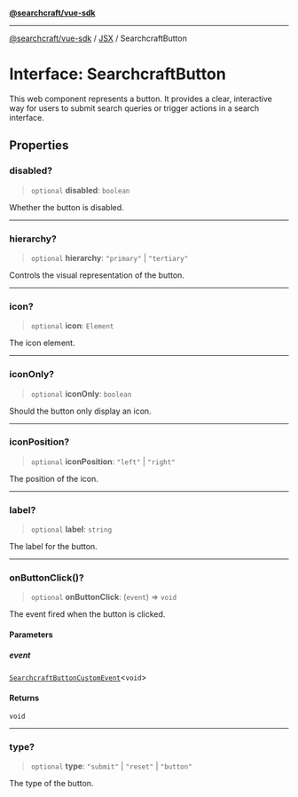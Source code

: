 [**@searchcraft/vue-sdk**](/reference/sdk/js-vue/README.md)

***

[@searchcraft/vue-sdk](/reference/sdk/js-vue/globals.md) / [JSX](/reference/sdk/js-vue/namespaces/JSX/README.md) / SearchcraftButton

# Interface: SearchcraftButton

This web component represents a button.
It provides a clear, interactive way for users to submit search queries or trigger actions in a search interface.

## Properties

### disabled?

> `optional` **disabled**: `boolean`

Whether the button is disabled.

***

### hierarchy?

> `optional` **hierarchy**: `"primary"` \| `"tertiary"`

Controls the visual representation of the button.

***

### icon?

> `optional` **icon**: `Element`

The icon element.

***

### iconOnly?

> `optional` **iconOnly**: `boolean`

Should the button only display an icon.

***

### iconPosition?

> `optional` **iconPosition**: `"left"` \| `"right"`

The position of the icon.

***

### label?

> `optional` **label**: `string`

The label for the button.

***

### onButtonClick()?

> `optional` **onButtonClick**: (`event`) => `void`

The event fired when the button is clicked.

#### Parameters

##### event

[`SearchcraftButtonCustomEvent`](/reference/sdk/js-vue/interfaces/SearchcraftButtonCustomEvent.md)\<`void`\>

#### Returns

`void`

***

### type?

> `optional` **type**: `"submit"` \| `"reset"` \| `"button"`

The type of the button.
